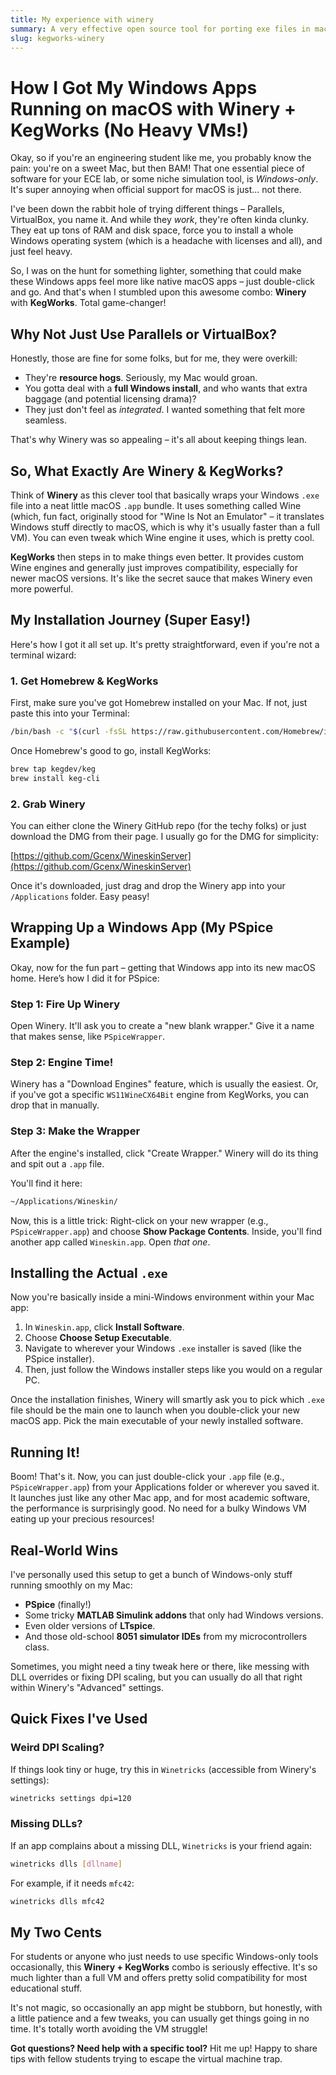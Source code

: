 ```yaml
---
title: My experience with winery
summary: A very effective open source tool for porting exe files in macos
slug: kegworks-winery
---
```


# How I Got My Windows Apps Running on macOS with Winery + KegWorks (No Heavy VMs\!)

Okay, so if you're an engineering student like me, you probably know the pain: you're on a sweet Mac, but then BAM\! That one essential piece of software for your ECE lab, or some niche simulation tool, is *Windows-only*. It's super annoying when official support for macOS is just... not there.

I've been down the rabbit hole of trying different things – Parallels, VirtualBox, you name it. And while they *work*, they're often kinda clunky. They eat up tons of RAM and disk space, force you to install a whole Windows operating system (which is a headache with licenses and all), and just feel heavy.

So, I was on the hunt for something lighter, something that could make these Windows apps feel more like native macOS apps – just double-click and go. And that's when I stumbled upon this awesome combo: **Winery** with **KegWorks**. Total game-changer\!

## Why Not Just Use Parallels or VirtualBox?

Honestly, those are fine for some folks, but for me, they were overkill:

  * They're **resource hogs**. Seriously, my Mac would groan.
  * You gotta deal with a **full Windows install**, and who wants that extra baggage (and potential licensing drama)?
  * They just don't feel as *integrated*. I wanted something that felt more seamless.

That's why Winery was so appealing – it's all about keeping things lean.

## So, What Exactly Are Winery & KegWorks?

Think of **Winery** as this clever tool that basically wraps your Windows `.exe` file into a neat little macOS `.app` bundle. It uses something called Wine (which, fun fact, originally stood for "Wine Is Not an Emulator" – it translates Windows stuff directly to macOS, which is why it's usually faster than a full VM). You can even tweak which Wine engine it uses, which is pretty cool.

**KegWorks** then steps in to make things even better. It provides custom Wine engines and generally just improves compatibility, especially for newer macOS versions. It's like the secret sauce that makes Winery even more powerful.

## My Installation Journey (Super Easy\!)

Here's how I got it all set up. It's pretty straightforward, even if you're not a terminal wizard:

### 1\. Get Homebrew & KegWorks

First, make sure you've got Homebrew installed on your Mac. If not, just paste this into your Terminal:

```bash
/bin/bash -c "$(curl -fsSL https://raw.githubusercontent.com/Homebrew/install/HEAD/install.sh)"
```

Once Homebrew's good to go, install KegWorks:

```bash
brew tap kegdev/keg
brew install keg-cli
```

### 2\. Grab Winery

You can either clone the Winery GitHub repo (for the techy folks) or just download the DMG from their page. I usually go for the DMG for simplicity:

[https://github.com/Gcenx/WineskinServer](https://github.com/Gcenx/WineskinServer)

Once it's downloaded, just drag and drop the Winery app into your `/Applications` folder. Easy peasy\!

## Wrapping Up a Windows App (My PSpice Example)

Okay, now for the fun part – getting that Windows app into its new macOS home. Here’s how I did it for PSpice:

### Step 1: Fire Up Winery

Open Winery. It'll ask you to create a "new blank wrapper." Give it a name that makes sense, like `PSpiceWrapper`.

### Step 2: Engine Time\!

Winery has a "Download Engines" feature, which is usually the easiest. Or, if you've got a specific `WS11WineCX64Bit` engine from KegWorks, you can drop that in manually.

### Step 3: Make the Wrapper

After the engine's installed, click "Create Wrapper." Winery will do its thing and spit out a `.app` file.

You'll find it here:

```bash
~/Applications/Wineskin/
```

Now, this is a little trick: Right-click on your new wrapper (e.g., `PSpiceWrapper.app`) and choose **Show Package Contents**. Inside, you'll find another app called `Wineskin.app`. Open *that one*.

## Installing the Actual `.exe`

Now you're basically inside a mini-Windows environment within your Mac app:

1.  In `Wineskin.app`, click **Install Software**.
2.  Choose **Choose Setup Executable**.
3.  Navigate to wherever your Windows `.exe` installer is saved (like the PSpice installer).
4.  Then, just follow the Windows installer steps like you would on a regular PC.

Once the installation finishes, Winery will smartly ask you to pick which `.exe` file should be the main one to launch when you double-click your new macOS app. Pick the main executable of your newly installed software.

## Running It\!

Boom\! That's it. Now, you can just double-click your `.app` file (e.g., `PSpiceWrapper.app`) from your Applications folder or wherever you saved it. It launches just like any other Mac app, and for most academic software, the performance is surprisingly good. No need for a bulky Windows VM eating up your precious resources\!

## Real-World Wins

I've personally used this setup to get a bunch of Windows-only stuff running smoothly on my Mac:

  * **PSpice** (finally\!)
  * Some tricky **MATLAB Simulink addons** that only had Windows versions.
  * Even older versions of **LTspice**.
  * And those old-school **8051 simulator IDEs** from my microcontrollers class.

Sometimes, you might need a tiny tweak here or there, like messing with DLL overrides or fixing DPI scaling, but you can usually do all that right within Winery's "Advanced" settings.

## Quick Fixes I've Used

### Weird DPI Scaling?

If things look tiny or huge, try this in `Winetricks` (accessible from Winery's settings):

```bash
winetricks settings dpi=120
```

### Missing DLLs?

If an app complains about a missing DLL, `Winetricks` is your friend again:

```bash
winetricks dlls [dllname]
```

For example, if it needs `mfc42`:

```bash
winetricks dlls mfc42
```

## My Two Cents

For students or anyone who just needs to use specific Windows-only tools occasionally, this **Winery + KegWorks** combo is seriously effective. It's so much lighter than a full VM and offers pretty solid compatibility for most educational stuff.

It's not magic, so occasionally an app might be stubborn, but honestly, with a little patience and a few tweaks, you can usually get things going in no time. It's totally worth avoiding the VM struggle\!

**Got questions? Need help with a specific tool?** Hit me up\! Happy to share tips with fellow students trying to escape the virtual machine trap.